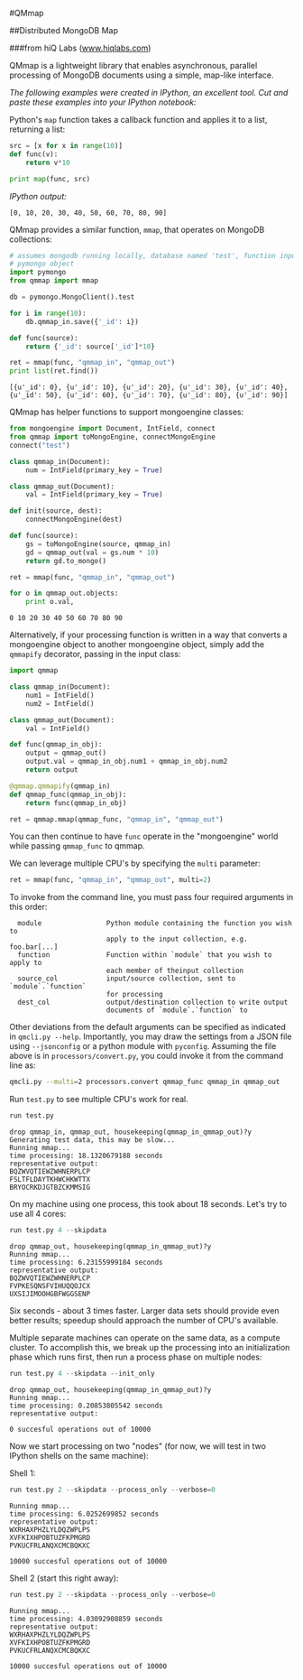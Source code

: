 #QMmap

##Distributed MongoDB Map

###from hiQ Labs (www.hiqlabs.com)

QMmap is a lightweight library that enables asynchronous, parallel processing of MongoDB documents using a simple, map-like interface.

*The following examples were created in IPython, an excellent tool. Cut and paste these examples into your IPython notebook:*

Python's `map` function takes a callback function and applies it to a list, returning a list:

```Python
src = [x for x in range(10)]
def func(v):
    return v*10

print map(func, src)

```
*IPython output:*

    [0, 10, 20, 30, 40, 50, 60, 70, 80, 90]

QMmap provides a similar function, ```mmap```, that operates on MongoDB collections:

```Python
# assumes mongodb running locally, database named 'test', function input is a
# pymongo object
import pymongo
from qmmap import mmap

db = pymongo.MongoClient().test

for i in range(10):
    db.qmmap_in.save({'_id': i})

def func(source):
    return {'_id': source['_id']*10}

ret = mmap(func, "qmmap_in", "qmmap_out")
print list(ret.find())
```
    [{u'_id': 0}, {u'_id': 10}, {u'_id': 20}, {u'_id': 30}, {u'_id': 40}, {u'_id': 50}, {u'_id': 60}, {u'_id': 70}, {u'_id': 80}, {u'_id': 90}]

QMmap has helper functions to support mongoengine classes:

```Python
from mongoengine import Document, IntField, connect
from qmmap import toMongoEngine, connectMongoEngine
connect("test")

class qmmap_in(Document):
    num = IntField(primary_key = True)

class qmmap_out(Document):
    val = IntField(primary_key = True)

def init(source, dest):
    connectMongoEngine(dest)

def func(source):
    gs = toMongoEngine(source, qmmap_in)
    gd = qmmap_out(val = gs.num * 10)
    return gd.to_mongo()

ret = mmap(func, "qmmap_in", "qmmap_out")

for o in qmmap_out.objects:
    print o.val,
```

    0 10 20 30 40 50 60 70 80 90

Alternatively, if your processing function is written in a way that converts a mongoengine object to another mongoengine object, simply add the `qmmapify` decorator, passing in the input class:

```Python
import qmmap

class qmmap_in(Document):
    num1 = IntField()
    num2 = IntField()

class qmmap_out(Document):
    val = IntField()

def func(qmmap_in_obj):
    output = qmmap_out()
    output.val = qmmap_in_obj.num1 + qmmap_in_obj.num2
    return output

@qmmap.qmmapify(qmmap_in)
def qmmap_func(qmmap_in_obj):
    return func(qmmap_in_obj)

ret = qmmap.mmap(qmmap_func, "qmmap_in", "qmmap_out")
```

You can then continue to have `func` operate in the "mongoengine" world while passing `qmmap_func` to qmmap.

We can leverage multiple CPU's by specifying the ```multi``` parameter:

```Python
ret = mmap(func, "qmmap_in", "qmmap_out", multi=2)
```

To invoke from the command line, you must pass four required arguments in this order:

```
  module                Python module containing the function you wish to
                        apply to the input collection, e.g. foo.bar[...]
  function              Function within `module` that you wish to apply to
                        each member of theinput collection
  source_col            input/source collection, sent to `module`.`function`
                        for processing
  dest_col              output/destination collection to write output
                        documents of `module`.`function` to
```

Other deviations from the default arguments can be specified as indicated in `qmcli.py --help`.  Importantly, you may draw the settings from a JSON file using `--jsonconfig` or a python module with `pyconfig`. Assuming the file above is in `processors/convert.py`, you could invoke it from the command line as:

```Bash
qmcli.py --multi=2 processors.convert qmmap_func qmmap_in qmmap_out
```

Run ``test.py`` to see multiple CPU's work for real.

```Python
run test.py
```

```
drop qmmap_in, qmmap_out, housekeeping(qmmap_in_qmmap_out)?y
Generating test data, this may be slow...
Running mmap...
time processing: 18.1320679188 seconds
representative output:
BQZWVQTIEWZWHNERPLCP
FSLTFLDAYTKHWCHKWTTX
BRYOCRKDJGTBZCKMMSIG
```

On my machine using one process, this took about 18 seconds. Let's try to use all 4 cores:

```Python
run test.py 4 --skipdata
```

```
drop qmmap_out, housekeeping(qmmap_in_qmmap_out)?y
Running mmap...
time processing: 6.23155999184 seconds
representative output:
BQZWVQTIEWZWHNERPLCP
FVPKESQNSFVIHUQQOJCX
UXSIJIMOOHGBFWGGSENP
```

Six seconds - about 3 times faster. Larger data sets should provide even better results; speedup should approach the number of CPU's available.

Multiple separate machines can operate on the same data, as a compute cluster. To accomplish this, we break up the processing into an initialization phase which runs first, then run a process phase on multiple nodes:

```Python
run test.py 4 --skipdata --init_only
```

```
drop qmmap_out, housekeeping(qmmap_in_qmmap_out)?y
Running mmap...
time processing: 0.20853805542 seconds
representative output:

0 succesful operations out of 10000
```

Now we start processing on two "nodes" (for now, we will test in two IPython shells on the same machine):

Shell 1:
```Python
run test.py 2 --skipdata --process_only --verbose=0
```

```
Running mmap...
time processing: 6.0252699852 seconds
representative output:
WXRHAXPHZLYLDQZWPLPS
XVFKIXHPOBTUZFKPMGRD
PVKUCFRLANQXCMCBQKXC

10000 succesful operations out of 10000
```

Shell 2 (start this right away):
```Python
run test.py 2 --skipdata --process_only --verbose=0
```

```
Running mmap...
time processing: 4.03092908859 seconds
representative output:
WXRHAXPHZLYLDQZWPLPS
XVFKIXHPOBTUZFKPMGRD
PVKUCFRLANQXCMCBQKXC

10000 succesful operations out of 10000
```

